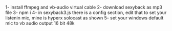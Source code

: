 1- install ffmpeg and vb-audio virtual cable
2- download sexyback as mp3 file
3- npm i
4- in sexyback3.js there is a config section, edit that to set your listenin mic, mine is hyperx solocast as shown
5- set your windows default mic to vb audio output 16 bit 48k
